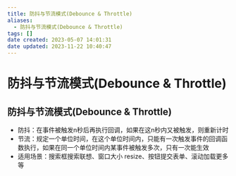 ```yaml
---
title: 防抖与节流模式(Debounce & Throttle)
aliases:
  - 防抖与节流模式(Debounce & Throttle)
tags: []
date created: 2023-05-07 14:01:31
date updated: 2023-11-22 10:40:47
---
```


# 防抖与节流模式(Debounce & Throttle)

## 防抖与节流模式(Debounce & Throttle)

- 防抖：在事件被触发n秒后再执行回调，如果在这n秒内又被触发，则重新计时
- 节流：规定一个单位时间，在这个单位时间内，只能有一次触发事件的回调函数执行，如果在同一个单位时间内某事件被触发多次，只有一次能生效
- 适用场景：搜索框搜索联想、窗口大小 resize、按钮提交表单、滚动加载更多等
